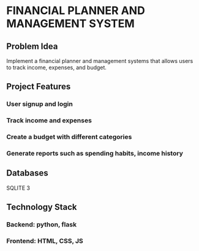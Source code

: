 # FINANCIAL PLANNER AND MANAGEMENT SYSTEM

## Problem Idea 
Implement a financial planner and management systems that allows users to track income, expenses, and budget.   
 
## Project Features 

### User signup and login 

### Track income and expenses 

### Create a budget with different categories 

### Generate reports such as spending habits, income history 

 
## Databases 
SQLITE 3
 
## Technology Stack 
### Backend: python, flask 
### Frontend: HTML, CSS, JS 

